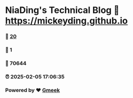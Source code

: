 # NiaDing's Technical Blog  :link: https://mickeyding.github.io 
### :page_facing_up: [20](https://mickeyding.github.io/tag.html) 
### :speech_balloon: 1 
### :hibiscus: 70644 
### :alarm_clock: 2025-02-05 17:06:35 
### Powered by :heart: [Gmeek](https://github.com/Meekdai/Gmeek)
